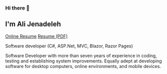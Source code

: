 ### Hi there 👋

## I'm Ali Jenadeleh

<a href='https://alijenadeleh.ir'>Online Resume</a>
<a href='https://alijenadeleh.ir/resume.pdf'>Resume (PDF)</a>

Software developer (C#, ASP.Net, MVC, Blazor, Razor Pages)
<p>
Software Developer with more than seven years of experience in coding, testing and establishing system improvements. Equally adept at developing software for desktop computers, online environments, and mobile devices.
</p>
